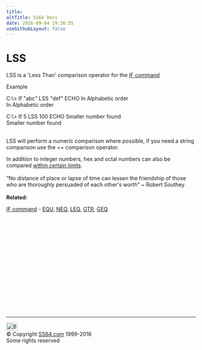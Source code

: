 ```yaml
---
title:
altTitle: SS64 Docs
date: 2016-09-04 19:26:55
useGithubLayout: false
---
```

<!-- #BeginLibraryItem "/Library/head_nt.lbi" --><!-- #EndLibraryItem --><h1>LSS</h1>
<p>LSS is a 'Less Than' comparison operator for the <a href="if.html">IF command</a> </p>
<p>Example</p>
<p class="code">C:\&gt; If "abc" LSS "def" ECHO In Alphabetic order<br>
In Alphabetic order</p>
<p class="code">C:\&gt; If 5 LSS 100 ECHO Smaller number found<br>
Smaller number found</p>
<p><br>
LSS  will perform a numeric comparison where possible, if you need a string comparison use the <span class="code">==</span> comparison operator.<br>
</p>
<p>In addition to integer numbers, hex and octal numbers can also be compared <a href="syntax-wildcards.html#numeric">within certain limits</a>.<br>
<br>
<span class="quote">“No distance of place or lapse of time can lessen the friendship of those who are thoroughly persuaded of each other's worth” ~ Robert Southey</span><br>
<b><br>
Related:</b></p>
<p><a href="if.html">IF command</a> -  <a href="equ.html"> EQU</a>, <a href="neq.html">NEQ</a>, <a href="leq.html">LEQ</a>, <a href="gtr.html">GTR</a>, <a href="geq.html">GEQ</a></p><!-- #BeginLibraryItem "/Library/foot_nt.lbi" --><p>
<!-- windows300 -->
<ins class="adsbygoogle" style="display:inline-block;width:300px;height:250px" data-ad-client="ca-pub-6140977852749469" data-ad-slot="7649547908"></ins>
<script>
(adsbygoogle = window.adsbygoogle || []).push({});
</script></p>
<hr>
<div id="bl" class="footer"><a href="lss.html#"><img src="../images/top.png" width="30" height="22" alt="Back to the Top"></a></div>
<div id="br" class="footer, tagline">© Copyright <a href="http://ss64.com/">SS64.com</a> 1999-2016<br>
Some rights reserved</div><!-- #EndLibraryItem -->

